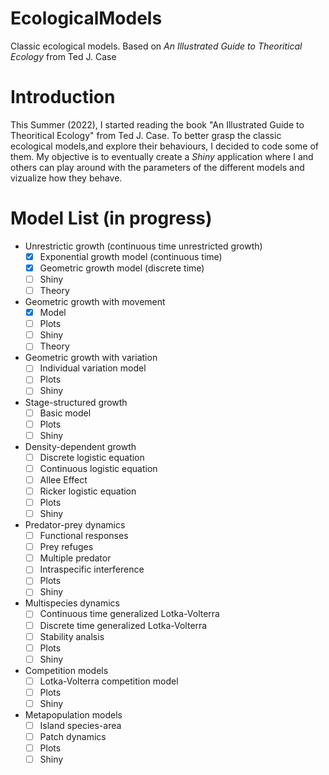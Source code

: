 # EcologicalModels
Classic ecological models. Based on *An Illustrated Guide to Theoritical Ecology* from Ted J. Case

# Introduction
This Summer (2022), I started reading the book "An Illustrated Guide to Theoritical Ecology" from Ted J. Case. To better grasp the classic ecological models,and explore their behaviours, I decided to code some of them. My objective is to eventually create a *Shiny* application where I and others can play around with the parameters of the different models and vizualize how they behave. 

# Model List (in progress)
- Unrestrictic growth (continuous time unrestricted growth)
  - [x] Exponential growth model (continuous time)
  - [x] Geometric growth model (discrete time)
  - [ ] Shiny
  - [ ] Theory
- Geometric growth with movement
  - [x] Model
  - [ ] Plots
  - [ ] Shiny
  - [ ] Theory
- Geometric growth with variation
  - [ ] Individual variation model
  - [ ] Plots
  - [ ] Shiny
- Stage-structured growth
  - [ ] Basic model
  - [ ] Plots
  - [ ] Shiny
- Density-dependent growth
  - [ ] Discrete logistic equation
  - [ ] Continuous logistic equation
  - [ ] Allee Effect
  - [ ] Ricker logistic equation
  - [ ] Plots
  - [ ] Shiny
- Predator-prey dynamics
  - [ ] Functional responses 
  - [ ] Prey refuges
  - [ ] Multiple predator
  - [ ] Intraspecific interference
  - [ ] Plots
  - [ ] Shiny
- Multispecies dynamics
  - [ ] Continuous time generalized Lotka-Volterra
  - [ ] Discrete time generalized Lotka-Volterra
  - [ ] Stability analsis
  - [ ] Plots
  - [ ] Shiny
- Competition models
  - [ ] Lotka-Volterra competition model
  - [ ] Plots
  - [ ] Shiny
- Metapopulation models
  - [ ] Island species-area
  - [ ] Patch dynamics
  - [ ] Plots
  - [ ] Shiny
